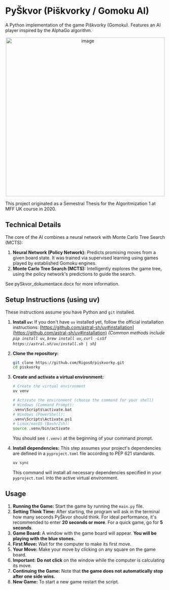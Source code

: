 # PyŠkvor (Piškvorky / Gomoku AI)
A Python implementation of the game Piškvorky (Gomoku). Features an AI player inspired by the AlphaGo algorithm.

<p align="center">
  <img width="500" alt="image" src="https://github.com/user-attachments/assets/7bcee6ac-3865-44cf-be6d-37c23972e446" />
</p>


This project originated as a Semestral Thesis for the Algoritmization 1 at MFF UK course in 2020.

## Technical Details

The core of the AI combines a neural network with Monte Carlo Tree Search (MCTS):

1.  **Neural Network (Policy Network):** Predicts promising moves from a given board state. It was trained via supervised learning using games played by established Gomoku engines.
2.  **Monte Carlo Tree Search (MCTS):** Intelligently explores the game tree, using the policy network's predictions to guide the search.

See pySkvor_dokumentace.docx for more information.


## Setup Instructions (using uv)

These instructions assume you have Python and `git` installed.

1.  **Install `uv`:**
    If you don't have `uv` installed yet, follow the official installation instructions:
    [https://github.com/astral-sh/uv#installation](https://github.com/astral-sh/uv#installation)
    *(Common methods include `pip install uv`, `brew install uv`, `curl -LsSf https://astral.sh/uv/install.sh | sh`)*

2.  **Clone the repository:**
    ```bash
    git clone https://github.com/Rigos0/piskvorky.git
    cd piskvorky
    ```

3.  **Create and activate a virtual environment:**
    ```bash
    # Create the virtual environment
    uv venv

    # Activate the environment (choose the command for your shell)
    # Windows (Command Prompt):
    .venv\Scripts\activate.bat
    # Windows (PowerShell):
    .venv\Scripts\Activate.ps1
    # Linux/macOS (Bash/Zsh):
    source .venv/bin/activate
    ```
    You should see `(.venv)` at the beginning of your command prompt.

4.  **Install dependencies:**
    This step assumes your project's dependencies are defined in a `pyproject.toml` file according to PEP 621 standards.
    ```bash
    uv sync
    ```
    This command will install all necessary dependencies specified in your `pyproject.toml` into the active virtual environment.

## Usage

1.  **Running the Game:** Start the game by running the `main.py` file.
2.  **Setting Think Time:** After starting, the program will ask in the terminal how many seconds PyŠkvor should think. For ideal performance, it's recommended to enter **20 seconds or more**. For a quick game, go for **5 seconds**.
3.  **Game Board:** A window with the game board will appear. **You will be playing with the blue stones.**
4.  **First Move:** Wait for the computer to make its first move.
5.  **Your Move:** Make your move by clicking on any square on the game board.
6.  **Important:** **Do not click** on the window while the computer is calculating its move.
7.  **Continuing the Game:** Note that **the game does not automatically stop after one side wins.**
8.  **New Game:** To start a new game restart the script.
